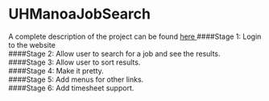 UHManoaJobSearch
================

A complete description of the project can be found <a href = "http://erikanana.wordpress.com/project-2/"> here </a>
####Stage 1:  Login to the website <img src="http://www.wiredsystems.com/blog/wp-content/uploads/2012/05/checkmark.jpg" width = "10" height = "10"/> <br>
####Stage 2: Allow user to search for a job and see the results. <img src="http://www.wiredsystems.com/blog/wp-content/uploads/2012/05/checkmark.jpg" width = "10" height = "10"/> <br>
####Stage 3: Allow user to sort results.  <img src="http://www.clker.com/cliparts/7/d/b/0/11954453151817762013molumen_red_square_error_warning_icon.svg.med.png" width = "10" height = "10"/> <br>
####Stage 4: Make it pretty. <img src="http://www.clker.com/cliparts/7/d/b/0/11954453151817762013molumen_red_square_error_warning_icon.svg.med.png" width = "10" height = "10"/> <br>
####Stage 5: Add menus for other links.<img src="http://www.clker.com/cliparts/7/d/b/0/11954453151817762013molumen_red_square_error_warning_icon.svg.med.png" width = "10" height = "10"/> <br>
####Stage 6: Add timesheet support. <img src="http://www.clker.com/cliparts/7/d/b/0/11954453151817762013molumen_red_square_error_warning_icon.svg.med.png" width = "10" height = "10"/> <br>
